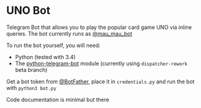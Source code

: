 # UNO Bot
Telegram Bot that allows you to play the popular card game UNO via inline queries. The bot currently runs as [@mau_mau_bot](http://telegram.me/mau_mau_bot)

To run the bot yourself, you will need: 
- Python (tested with 3.4)
- The [python-telegram-bot](https://github.com/python-telegram-bot/python-telegram-bot) module (currently using ``dispatcher-rework`` beta branch)

Get a bot token from [@BotFather](http://telegram.me/BotFather), place it in `credentials.py` and run the bot with `python3 bot.py`

Code documentation is minimal but there
